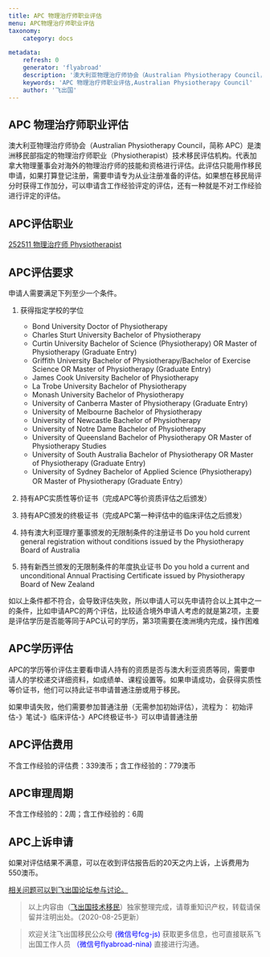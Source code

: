 ```yaml
---
title: APC 物理治疗师职业评估
menu: APC物理治疗师职业评估
taxonomy:
    category: docs

metadata:
    refresh: 0
    generator: 'flyabroad'
    description: '澳大利亚物理治疗师协会（Australian Physiotherapy Council，简称 APC）是澳洲移民部指定的物理治疗师职业（Physiotherapist）技术移民评估机构。代表加拿大物理董事会对海外的物理治疗师的技能和资格进行评估。此评估只能用作移民申请，如果打算登记注册，需要申请专为从业注册准备的评估。如果想在移民局评分时获得工作加分，可以申请含工作经验评定的评估，还有一种就是不对工作经验进行评定的评估。'
    keywords: 'APC 物理治疗师职业评估,Australian Physiotherapy Council'
    author: '飞出国'
---
```



## APC 物理治疗师职业评估 ##

澳大利亚物理治疗师协会（Australian Physiotherapy Council，简称 APC）是澳洲移民部指定的物理治疗师职业（Physiotherapist）技术移民评估机构。代表加拿大物理董事会对海外的物理治疗师的技能和资格进行评估。此评估只能用作移民申请，如果打算登记注册，需要申请专为从业注册准备的评估。如果想在移民局评分时获得工作加分，可以申请含工作经验评定的评估，还有一种就是不对工作经验进行评定的评估。

## APC评估职业 ##

[252511	物理治疗师	Physiotherapist](http://http://anzsco.cgvisa.com/252511)

## APC评估要求 ##

申请人需要满足下列至少一个条件。

1. 获得指定学校的学位

	- Bond University Doctor of Physiotherapy
	- Charles Sturt University Bachelor of Physiotherapy
	- Curtin University Bachelor of Science (Physiotherapy) OR Master of Physiotherapy (Graduate Entry)
	- Griffith University Bachelor of Physiotherapy/Bachelor of Exercise Science OR Master of Physiotherapy (Graduate Entry)
	- James Cook University Bachelor of Physiotherapy
	- La Trobe University Bachelor of Physiotherapy
	- Monash University Bachelor of Physiotherapy
	- University of Canberra Master of Physiotherapy (Graduate Entry)
	- University of Melbourne Bachelor of Physiotherapy
	- University of Newcastle Bachelor of Physiotherapy
	- University of Notre Dame Bachelor of Physiotherapy
	- University of Queensland Bachelor of Physiotherapy OR Master of Physiotherapy Studies
	- University of South Australia Bachelor of Physiotherapy OR Master of Physiotherapy (Graduate Entry)
	- University of Sydney Bachelor of Applied Science (Physiotherapy) OR Master of Physiotherapy (Graduate Entry）

2. 持有APC实质性等价证书（完成APC等价资质评估之后颁发）

3. 持有APC颁发的终极证书（完成APC第一种评估中的临床评估之后颁发）

4. 持有澳大利亚理疗董事颁发的无限制条件的注册证书 Do you hold current general registration without conditions issued by the Physiotherapy Board of Australia

5. 持有新西兰颁发的无限制条件的年度执业证书 Do you hold a current and unconditional Annual Practising Certificate issued by Physiotherapy Board of New Zealand

如以上条件都不符合，会导致评估失败，所以申请人可以先申请符合以上其中之一的条件，比如申请APC的两个评估，比较适合境外申请人考虑的就是第2项，主要是评估学历是否能等同于APC认可的学历，第3项需要在澳洲境内完成，操作困难

## APC学历评估 ##

APC的学历等价评估主要看申请人持有的资质是否与澳大利亚资质等同，需要申请人的学校递交详细资料，如成绩单、课程设置等。如果申请成功，会获得实质性等价证书，他们可以持此证书申请普通注册或用于移民。

如果申请失败，他们需要参加普通注册（无需参加初始评估），流程为：
初始评估-》笔试-》临床评估-》APC终极证书-》可以申请普通注册

## APC评估费用 ##

不含工作经验的评估费：339澳币；含工作经验的：779澳币	

## APC审理周期 ##

不含工作经验的：2周；含工作经验的：6周	

## APC上诉申请 ##

如果对评估结果不满意，可以在收到评估报告后的20天之内上诉，上诉费用为550澳币。

[相关问题可以到飞出国论坛参与讨论。](http://bbs.fcgvisa.com/c/ass?target=_blank)

> 以上内容由（[飞出国技术移民](http://js.flyabroad.com.hk)）独家整理完成，请尊重知识产权，转载请保留并注明出处。（2020-08-25更新）

> 欢迎关注飞出国移民公众号 <font color=Blue>(微信号fcg-js)</font> 获取更多信息，也可直接联系飞出国工作人员 <font color=Blue>（微信号flyabroad-nina)</font> 直接进行沟通。